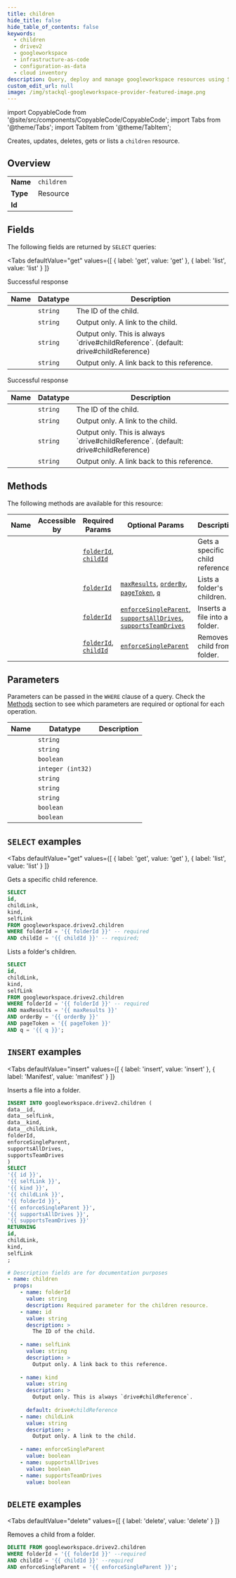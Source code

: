 ```yaml
--- 
title: children
hide_title: false
hide_table_of_contents: false
keywords:
  - children
  - drivev2
  - googleworkspace
  - infrastructure-as-code
  - configuration-as-data
  - cloud inventory
description: Query, deploy and manage googleworkspace resources using SQL
custom_edit_url: null
image: /img/stackql-googleworkspace-provider-featured-image.png
---
```


import CopyableCode from '@site/src/components/CopyableCode/CopyableCode';
import Tabs from '@theme/Tabs';
import TabItem from '@theme/TabItem';

Creates, updates, deletes, gets or lists a <code>children</code> resource.

## Overview
<table><tbody>
<tr><td><b>Name</b></td><td><code>children</code></td></tr>
<tr><td><b>Type</b></td><td>Resource</td></tr>
<tr><td><b>Id</b></td><td><CopyableCode code="googleworkspace.drivev2.children" /></td></tr>
</tbody></table>

## Fields

The following fields are returned by `SELECT` queries:

<Tabs
    defaultValue="get"
    values={[
        { label: 'get', value: 'get' },
        { label: 'list', value: 'list' }
    ]}
>
<TabItem value="get">

Successful response

<table>
<thead>
    <tr>
    <th>Name</th>
    <th>Datatype</th>
    <th>Description</th>
    </tr>
</thead>
<tbody>
<tr>
    <td><CopyableCode code="id" /></td>
    <td><code>string</code></td>
    <td>The ID of the child.</td>
</tr>
<tr>
    <td><CopyableCode code="childLink" /></td>
    <td><code>string</code></td>
    <td>Output only. A link to the child.</td>
</tr>
<tr>
    <td><CopyableCode code="kind" /></td>
    <td><code>string</code></td>
    <td>Output only. This is always `drive#childReference`. (default: drive#childReference)</td>
</tr>
<tr>
    <td><CopyableCode code="selfLink" /></td>
    <td><code>string</code></td>
    <td>Output only. A link back to this reference.</td>
</tr>
</tbody>
</table>
</TabItem>
<TabItem value="list">

Successful response

<table>
<thead>
    <tr>
    <th>Name</th>
    <th>Datatype</th>
    <th>Description</th>
    </tr>
</thead>
<tbody>
<tr>
    <td><CopyableCode code="id" /></td>
    <td><code>string</code></td>
    <td>The ID of the child.</td>
</tr>
<tr>
    <td><CopyableCode code="childLink" /></td>
    <td><code>string</code></td>
    <td>Output only. A link to the child.</td>
</tr>
<tr>
    <td><CopyableCode code="kind" /></td>
    <td><code>string</code></td>
    <td>Output only. This is always `drive#childReference`. (default: drive#childReference)</td>
</tr>
<tr>
    <td><CopyableCode code="selfLink" /></td>
    <td><code>string</code></td>
    <td>Output only. A link back to this reference.</td>
</tr>
</tbody>
</table>
</TabItem>
</Tabs>

## Methods

The following methods are available for this resource:

<table>
<thead>
    <tr>
    <th>Name</th>
    <th>Accessible by</th>
    <th>Required Params</th>
    <th>Optional Params</th>
    <th>Description</th>
    </tr>
</thead>
<tbody>
<tr>
    <td><a href="#get"><CopyableCode code="get" /></a></td>
    <td><CopyableCode code="select" /></td>
    <td><a href="#parameter-folderId"><code>folderId</code></a>, <a href="#parameter-childId"><code>childId</code></a></td>
    <td></td>
    <td>Gets a specific child reference.</td>
</tr>
<tr>
    <td><a href="#list"><CopyableCode code="list" /></a></td>
    <td><CopyableCode code="select" /></td>
    <td><a href="#parameter-folderId"><code>folderId</code></a></td>
    <td><a href="#parameter-maxResults"><code>maxResults</code></a>, <a href="#parameter-orderBy"><code>orderBy</code></a>, <a href="#parameter-pageToken"><code>pageToken</code></a>, <a href="#parameter-q"><code>q</code></a></td>
    <td>Lists a folder's children.</td>
</tr>
<tr>
    <td><a href="#insert"><CopyableCode code="insert" /></a></td>
    <td><CopyableCode code="insert" /></td>
    <td><a href="#parameter-folderId"><code>folderId</code></a></td>
    <td><a href="#parameter-enforceSingleParent"><code>enforceSingleParent</code></a>, <a href="#parameter-supportsAllDrives"><code>supportsAllDrives</code></a>, <a href="#parameter-supportsTeamDrives"><code>supportsTeamDrives</code></a></td>
    <td>Inserts a file into a folder.</td>
</tr>
<tr>
    <td><a href="#delete"><CopyableCode code="delete" /></a></td>
    <td><CopyableCode code="delete" /></td>
    <td><a href="#parameter-folderId"><code>folderId</code></a>, <a href="#parameter-childId"><code>childId</code></a></td>
    <td><a href="#parameter-enforceSingleParent"><code>enforceSingleParent</code></a></td>
    <td>Removes a child from a folder.</td>
</tr>
</tbody>
</table>

## Parameters

Parameters can be passed in the `WHERE` clause of a query. Check the [Methods](#methods) section to see which parameters are required or optional for each operation.

<table>
<thead>
    <tr>
    <th>Name</th>
    <th>Datatype</th>
    <th>Description</th>
    </tr>
</thead>
<tbody>
<tr id="parameter-childId">
    <td><CopyableCode code="childId" /></td>
    <td><code>string</code></td>
    <td></td>
</tr>
<tr id="parameter-folderId">
    <td><CopyableCode code="folderId" /></td>
    <td><code>string</code></td>
    <td></td>
</tr>
<tr id="parameter-enforceSingleParent">
    <td><CopyableCode code="enforceSingleParent" /></td>
    <td><code>boolean</code></td>
    <td></td>
</tr>
<tr id="parameter-maxResults">
    <td><CopyableCode code="maxResults" /></td>
    <td><code>integer (int32)</code></td>
    <td></td>
</tr>
<tr id="parameter-orderBy">
    <td><CopyableCode code="orderBy" /></td>
    <td><code>string</code></td>
    <td></td>
</tr>
<tr id="parameter-pageToken">
    <td><CopyableCode code="pageToken" /></td>
    <td><code>string</code></td>
    <td></td>
</tr>
<tr id="parameter-q">
    <td><CopyableCode code="q" /></td>
    <td><code>string</code></td>
    <td></td>
</tr>
<tr id="parameter-supportsAllDrives">
    <td><CopyableCode code="supportsAllDrives" /></td>
    <td><code>boolean</code></td>
    <td></td>
</tr>
<tr id="parameter-supportsTeamDrives">
    <td><CopyableCode code="supportsTeamDrives" /></td>
    <td><code>boolean</code></td>
    <td></td>
</tr>
</tbody>
</table>

## `SELECT` examples

<Tabs
    defaultValue="get"
    values={[
        { label: 'get', value: 'get' },
        { label: 'list', value: 'list' }
    ]}
>
<TabItem value="get">

Gets a specific child reference.

```sql
SELECT
id,
childLink,
kind,
selfLink
FROM googleworkspace.drivev2.children
WHERE folderId = '{{ folderId }}' -- required
AND childId = '{{ childId }}' -- required;
```
</TabItem>
<TabItem value="list">

Lists a folder's children.

```sql
SELECT
id,
childLink,
kind,
selfLink
FROM googleworkspace.drivev2.children
WHERE folderId = '{{ folderId }}' -- required
AND maxResults = '{{ maxResults }}'
AND orderBy = '{{ orderBy }}'
AND pageToken = '{{ pageToken }}'
AND q = '{{ q }}';
```
</TabItem>
</Tabs>


## `INSERT` examples

<Tabs
    defaultValue="insert"
    values={[
        { label: 'insert', value: 'insert' },
        { label: 'Manifest', value: 'manifest' }
    ]}
>
<TabItem value="insert">

Inserts a file into a folder.

```sql
INSERT INTO googleworkspace.drivev2.children (
data__id,
data__selfLink,
data__kind,
data__childLink,
folderId,
enforceSingleParent,
supportsAllDrives,
supportsTeamDrives
)
SELECT 
'{{ id }}',
'{{ selfLink }}',
'{{ kind }}',
'{{ childLink }}',
'{{ folderId }}',
'{{ enforceSingleParent }}',
'{{ supportsAllDrives }}',
'{{ supportsTeamDrives }}'
RETURNING
id,
childLink,
kind,
selfLink
;
```
</TabItem>
<TabItem value="manifest">

```yaml
# Description fields are for documentation purposes
- name: children
  props:
    - name: folderId
      value: string
      description: Required parameter for the children resource.
    - name: id
      value: string
      description: >
        The ID of the child.
        
    - name: selfLink
      value: string
      description: >
        Output only. A link back to this reference.
        
    - name: kind
      value: string
      description: >
        Output only. This is always `drive#childReference`.
        
      default: drive#childReference
    - name: childLink
      value: string
      description: >
        Output only. A link to the child.
        
    - name: enforceSingleParent
      value: boolean
    - name: supportsAllDrives
      value: boolean
    - name: supportsTeamDrives
      value: boolean
```
</TabItem>
</Tabs>


## `DELETE` examples

<Tabs
    defaultValue="delete"
    values={[
        { label: 'delete', value: 'delete' }
    ]}
>
<TabItem value="delete">

Removes a child from a folder.

```sql
DELETE FROM googleworkspace.drivev2.children
WHERE folderId = '{{ folderId }}' --required
AND childId = '{{ childId }}' --required
AND enforceSingleParent = '{{ enforceSingleParent }}';
```
</TabItem>
</Tabs>
